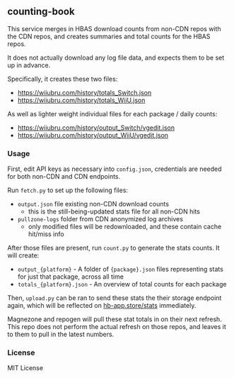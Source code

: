 ## counting-book
This service merges in HBAS download counts from non-CDN repos with the CDN repos, and creates summaries and total counts for the HBAS repos.

It does not actually download any log file data, and expects them to be set up in advance.

Specifically, it creates these two files:
- https://wiiubru.com/history/totals_Switch.json
- https://wiiubru.com/history/totals_WiiU.json

As well as lighter weight individual files for each package / daily counts:
- https://wiiubru.com/history/output_Switch/vgedit.json
- https://wiiubru.com/history/output_WiiU/vgedit.json

### Usage
First, edit API keys as necessary into `config.json`, credentials are needed for both non-CDN and CDN endpoints.

Run `fetch.py` to set up the following files:
- `output.json` file existing non-CDN download counts
  - this is the still-being-updated stats file for all non-CDN hits
- `pullzone-logs` folder from CDN anonymized log archives
  - only modified files will be redownloaded, and these contain cache hit/miss info

After those files are present, run `count.py` to generate the stats counts. It will create:
- `output_{platform}` - A folder of `{package}.json` files representing stats for just that package, across all time
- `totals_{platform}.json` - An overview of total counts for each package

Then, `upload.py` can be ran to send these stats the their storage endpoint again, which will be reflected on [hb-app.store/stats](https://hb-app.store/stats?apps=wiiu/vgedit,switch/vgedit) immediately.

Magnezone and repogen will pull these stat totals in on their next refresh. This repo does not perform the actual refresh on those repos, and leaves it to them to pull in the latest numbers.

### License
MIT License
